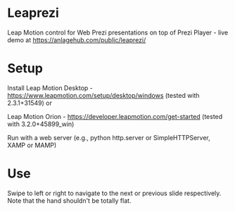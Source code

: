 # Leaprezi
Leap Motion control for Web Prezi presentations on top of Prezi Player - live demo at https://anlagehub.com/public/leaprezi/

# Setup
Install Leap Motion Desktop - https://www.leapmotion.com/setup/desktop/windows (tested with 2.3.1+31549) or

Leap Motion Orion - https://developer.leapmotion.com/get-started (tested with 3.2.0+45899_win)

Run with a web server (e.g., python http.server or SimpleHTTPServer, XAMP or MAMP)

# Use
Swipe to left or right to navigate to the next or previous slide respectively. Note that the hand shouldn't be totally flat.
